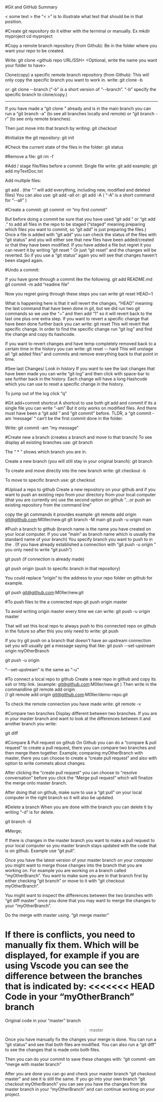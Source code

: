 #Git and GitHub Summary

< some text > the “< >” is to illustrate what text that should be in that position.

#Create git repository
do it either with the terminal or manually.
Ex 
mkdir myproject
cd myproject

#Copy a remote branch repository (from Github):
Be in the folder where you want your repo to be created.

Write:
git clone <github repo URL/SSH>  <Optional, write the name you want your folder to have>

Clone(copy) a specific remote branch repository (from Github):
This will only copy the specific branch you want to work in.
write:
git clone -b <branch name you want to clone> <github url>

or:
git clone --branch <branch name you want to clone> <github url>
(“-b” is a short version of “--branch”. “-b” specify the specific branch to clone/copy.)

-----------------
If you have made a 
“git clone <github url>” 
already and is in the main branch you can run a “git branch -a” (to see all branches locally and remote)
or “git branch -r” (to see only remote branches). 

Then just move into that branch by writing:
git checkout <Branch name>

#Initialize the git repository:
git init

#Check the current state of the files in the folder:
git status

#Remove a file:
git rm -f <filename>

#Add / stage file/files before a commit:
Single file write:
git add <file name >
example;
git add myTextDoc.txt

Add multiple files:

git add .
(the “.” will add everything, including new, modified and deleted files)
You can also use:
git add –all
or:
git add -A
( “-A” is a short command for “--all” )

#Create a commit:
git commit -m “my first commit”

But before doing a commit be sure that you have used “git add <file you want to add>” or “git add .” to add all files in the repo to be staged (“staged” meaning preparing which files you want to commit, so “git add” is just preparing the files.) 
Once a file is added with “git add” you can check the status of the files with “git status” and you will either see that new files have been added/created or that they have been modified.
If you have added a file but regret it you can revert it by writing 
“git reset <the file you added which you want to revert>”
Or just “git reset” and the changes will be reverted. So if you use a “git status” again you will see that changes haven't been staged again.

#Undo a commit:

If you have gone through a commit like the following.
git add README.md
git commit -m add “readme file”

Now you regret going through these steps you can write
git reset HEAD~1

What is happening here is that it will revert the changes, “HEAD” meaning the last command that have been done in git, but we did run two git commands so we use the “~” and then add “1” so it will revert back to the last one plus one extra step.
If you want to revert a specific change that have been done further back you can write: 
git reset <hashcode of that change>
This will revert that specific change. In order to find the specific change run “git log” and find the change and copy its hashcode.

If you want to revert changes and have temp completely removed back to a certain time in the history you can write:
git reset  -- hard <hashcode>
This will unstage all “git added files” and commits and remove everything back to that point in time.


#See last Changes/ Look in history
If you want to see the last changes that have been made you can write “git log” and then click with space-bar to see further back in the history. Each change will have a long Hashcode which you can use to reset a specific change in the history.

To jump out of the log click “q”

#Git add+commit shortcut
A shortcut to use both git add and commit if its a single file you can write “-am”
But it only works on modified files. And there must have been a “git add “ and “git commit” before.
TLDR, a “git commit -am ‘message’ “ can’t be the first commit done in the folder.

Write:
git commit -am “my message”

#Create new a branch (creates a branch and move to that branch) 
To see display all existing branches use:
git branch

The “ * ” shows which branch you are in.

Create a new branch (you will still stay in your original branch):
git branch <new branch name>

To create and move directly into the new branch write:
git checkout -b <my branch name>

To move to specific branch use:
git checkout <branch name>

#Upload a repo to github
Create a new repository on your github and if you want to push an existing repo from your directory from your local computer (that you are currently on) use the second option on github
”…or push an existing repository from the command line”

copy the git commands it provides example:
git remote add origin git@github.com:M0ller/new.git
git branch -M main
git push -u origin main

#Push a branch to github
(branch name is the name you have created on your local computer. If you use ”main” as branch name which is usually the standard name of your branch)
You specify branch you want to push to in the <branch name>.
(If you have already established a connection with “git push -u origin <branch name>” you only need to write “git push”)

git push
(if connection is already made)

git push origin <branch name>
(push to specific branch in that repository)

You could replace “origin” to the address to your repo folder on github for example.

git push git@github.com:M0ller/new.git <branch name>

#To push files to the a connected repo
git push origin master

To avoid writing origin master every time we can write:
git push -u origin master

That will set this local repo to always push to this connected repo on github in the future so after this you only need to write:
git push

If you try git push on a branch that doesn't have an upstream connection set you will usually get a message saying that like:
git push --set-upstream origin myOtherBranch

git push -u origin <branch name>

“--set-upstream” is the same as “-u” 

#To connect a local repo to github
Create a new repo in github and copy its ssh or http link. 
(example: git@github.com:M0ller/new.git )
Then write in the commandline
git remote add origin <ssh link>      
//   git remote add origin git@github.com:M0ller/demo-repo.git

To check the remote connection you have made write:
git remote -v

#Compare two branches
Display different between two branches. If you are in your master branch and want to look at the differences between it and another branch you write:

git diff <name of the other branch>

#Compare & Pull request on github
On Github you can do a “compare & pull request” to create a pull request, there you can compare two branches and then merge them together. Example; comparing myOtherBranch with master, there you can choose to create a “create pull request” and also with option to write commets about changes.

After clicking the “create pull request” you can choose to “resolve conversation” before you click the “Merge pull request” which will finalize the merge onto master branch.

After doing that on github, make sure to use a “git pull” on your local computer in the right branch so it will also be updated.

#Delete a branch
When you are done with the branch you can delete it by writing
“-d” is for delete.

git branch -d <name of branch to be deleted>

#Merge;

If there is changes in the master branch you want to make a pull request to your local computer so you master branch stays updated with the code that is on github. Example use “git pull”.

Once you have the latest version of your master branch on your computer you might want to merge those changes into the branch that you are working on. For example you are working on a branch called “myOtherBranch”.
You want to make sure you are in that branch first by either checking “git branch” or move to it with “git checkout myOtherBranch”.

You might want to inspect the differences between the two branches with “git diff master”
once you done that you may want to merge the changes to your “myOtherBranch”.

Do the merge with master using. “git merge master”

If there is conflicts, you need to manually fix them. Which will be displayed, for example if you are using Vscode you can see the difference between the branches that is indicated by:
<<<<<<< HEAD
Code in your “myOtherBranch” branch
=======
Original code in your “master”  branch
>>>>>>> master

Once you have manually fix the changes your merge is done. You can run a “git status” and see that both files are modified. You can also run a “git diff” to see the changes that is made onto both files.

Then you can do your commit to save these changes with: 
“git commit -am “merge with master branch”

After you are done you can go and check your master branch “git checkout master” and see it is still the same. If you go into your own branch “git checkout myOtherBranch” you can see you have the changes from the master branch in your “myOtherBranch” and can continue working on your project.








